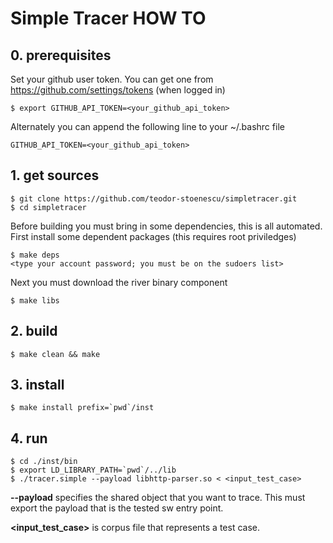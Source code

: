 # Simple Tracer HOW TO

## 0. prerequisites
Set your github user token. You can get one from https://github.com/settings/tokens (when logged in)

```
$ export GITHUB_API_TOKEN=<your_github_api_token>
```

Alternately you can append the following line to your ~/.bashrc file

```
GITHUB_API_TOKEN=<your_github_api_token>
```

## 1. get sources

```
$ git clone https://github.com/teodor-stoenescu/simpletracer.git
$ cd simpletracer
```
Before building you must bring in some dependencies, this is all automated.
First install some dependent packages (this requires root priviledges)

```
$ make deps
<type your account password; you must be on the sudoers list>
```

Next you must download the river binary component

```
$ make libs
```

## 2. build
```
$ make clean && make
```

## 3. install
```
$ make install prefix=`pwd`/inst
```

## 4. run
```
$ cd ./inst/bin
$ export LD_LIBRARY_PATH=`pwd`/../lib
$ ./tracer.simple --payload libhttp-parser.so < <input_test_case>
```

**--payload** specifies the shared object that you want to trace. This must export the payload that is the tested sw entry point.

**\<input_test_case\>** is corpus file that represents a test case.

